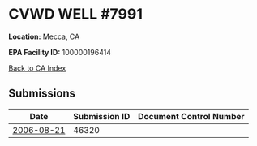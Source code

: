 # CVWD WELL #7991

**Location:** Mecca, CA

**EPA Facility ID:** 100000196414

[Back to CA Index](../../index.md)

## Submissions

| Date | Submission ID | Document Control Number |
|------|--------------|-------------------------|
| [2006-08-21](submissions/46320.md) | 46320 |  |
